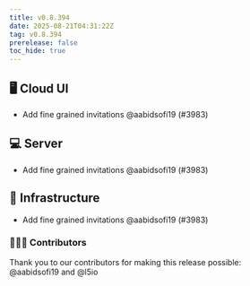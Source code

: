 ```yaml
---
title: v0.8.394
date: 2025-08-21T04:31:22Z
tag: v0.8.394
prerelease: false
toc_hide: true
---
```


## 🖥 Cloud UI

- Add fine grained invitations @aabidsofi19 (#3983)

## 💻 Server

- Add fine grained invitations @aabidsofi19 (#3983)

## 🦴 Infrastructure

- Add fine grained invitations @aabidsofi19 (#3983)

### 👨🏽‍💻 Contributors

Thank you to our contributors for making this release possible:
@aabidsofi19 and @l5io

